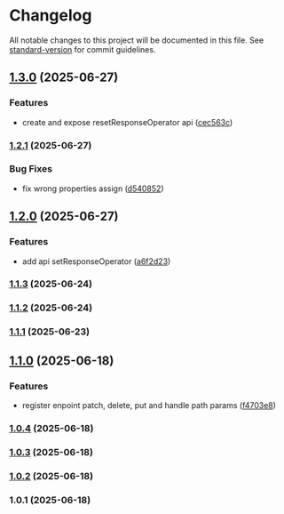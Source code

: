 # Changelog

All notable changes to this project will be documented in this file. See [standard-version](https://github.com/conventional-changelog/standard-version) for commit guidelines.

## [1.3.0](https://github.com/lamlib/data-sync/compare/v1.2.1...v1.3.0) (2025-06-27)


### Features

* create and expose resetResponseOperator api ([cec563c](https://github.com/lamlib/data-sync/commit/cec563c298f2e129ac887aef9c4d4898a0328cc9))

### [1.2.1](https://github.com/lamlib/data-sync/compare/v1.2.0...v1.2.1) (2025-06-27)


### Bug Fixes

* fix wrong properties assign ([d540852](https://github.com/lamlib/data-sync/commit/d540852c3ba64a635208af0aaf96535e8f908c8c))

## [1.2.0](https://github.com/lamlib/data-sync/compare/v1.1.3...v1.2.0) (2025-06-27)


### Features

* add api setResponseOperator ([a6f2d23](https://github.com/lamlib/data-sync/commit/a6f2d23d6a8b4854245aecb39ca1e4c239d93d76))

### [1.1.3](https://github.com/lamlib/data-sync/compare/v1.1.2...v1.1.3) (2025-06-24)

### [1.1.2](https://github.com/lamlib/data-sync/compare/v1.1.1...v1.1.2) (2025-06-24)

### [1.1.1](https://github.com/lamlib/data-sync/compare/v1.1.0...v1.1.1) (2025-06-23)

## [1.1.0](https://github.com/lamlib/data-sync/compare/v1.0.4...v1.1.0) (2025-06-18)


### Features

* register enpoint patch, delete, put and handle path params ([f4703e8](https://github.com/lamlib/data-sync/commit/f4703e8f8c48ef99f2b7d50cecdbe07f42d0723d))

### [1.0.4](https://github.com/lamlib/data-sync/compare/v1.0.3...v1.0.4) (2025-06-18)

### [1.0.3](https://github.com/lamlib/data-sync/compare/v1.0.2...v1.0.3) (2025-06-18)

### [1.0.2](https://github.com/lamlib/data-sync/compare/v1.0.1...v1.0.2) (2025-06-18)

### 1.0.1 (2025-06-18)
